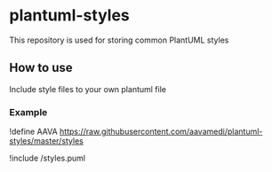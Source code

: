 # plantuml-styles
This repository is used for storing common PlantUML styles

## How to use
Include style files to your own plantuml file

### Example
!define AAVA https://raw.githubusercontent.com/aavamedi/plantuml-styles/master/styles

!include /styles.puml
